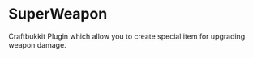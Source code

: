 # SuperWeapon
Craftbukkit Plugin which allow you to create special item for upgrading weapon damage.
